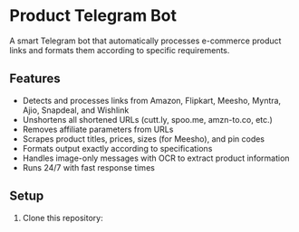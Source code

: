 # Product Telegram Bot

A smart Telegram bot that automatically processes e-commerce product links and formats them according to specific requirements.

## Features

- Detects and processes links from Amazon, Flipkart, Meesho, Myntra, Ajio, Snapdeal, and Wishlink
- Unshortens all shortened URLs (cutt.ly, spoo.me, amzn-to.co, etc.)
- Removes affiliate parameters from URLs
- Scrapes product titles, prices, sizes (for Meesho), and pin codes
- Formats output exactly according to specifications
- Handles image-only messages with OCR to extract product information
- Runs 24/7 with fast response times

## Setup

1. Clone this repository:
